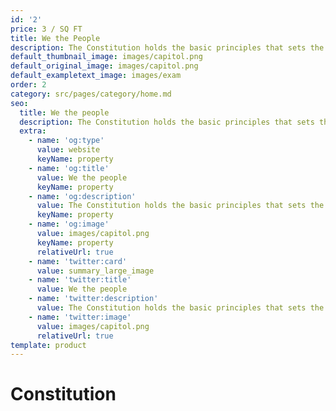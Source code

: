 ```yaml
---
id: '2'
price: 3 / SQ FT
title: We the People
description: The Constitution holds the basic principles that sets the Nation.
default_thumbnail_image: images/capitol.png
default_original_image: images/capitol.png
default_exampletext_image: images/exam
order: 2
category: src/pages/category/home.md
seo:
  title: We the people
  description: The Constitution holds the basic principles that sets the Nation.
  extra:
    - name: 'og:type'
      value: website
      keyName: property
    - name: 'og:title'
      value: We the people
      keyName: property
    - name: 'og:description'
      value: The Constitution holds the basic principles that sets the Nation.
      keyName: property
    - name: 'og:image'
      value: images/capitol.png
      keyName: property
      relativeUrl: true
    - name: 'twitter:card'
      value: summary_large_image
    - name: 'twitter:title'
      value: We the people
    - name: 'twitter:description'
      value: The Constitution holds the basic principles that sets the Nation.
    - name: 'twitter:image'
      value: images/capitol.png
      relativeUrl: true
template: product
---
```


# Constitution
